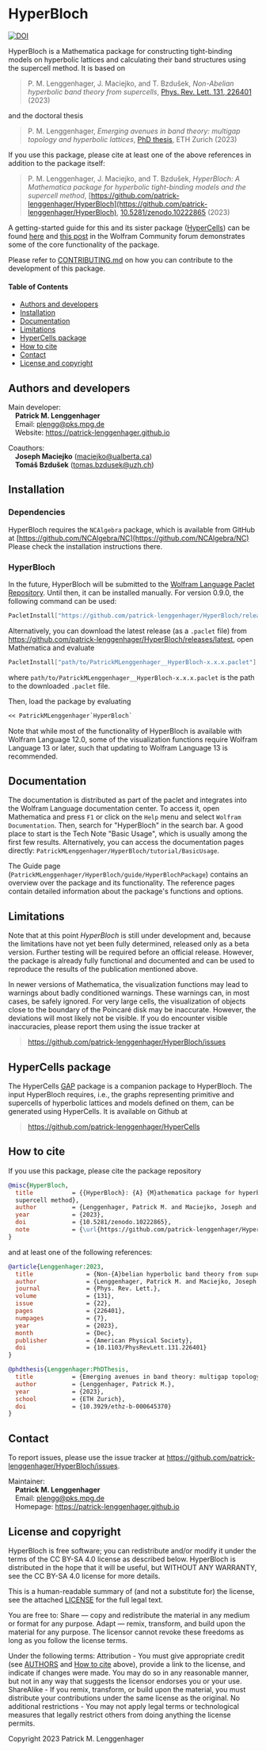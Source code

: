# HyperBloch

[![DOI](https://zenodo.org/badge/DOI/10.5281/zenodo.10222866.svg)](https://doi.org/10.5281/zenodo.10222866)

HyperBloch is a Mathematica package for constructing tight-binding models on
hyperbolic lattices and calculating their band structures using the supercell
method. It is based on
> P. M. Lenggenhager, J. Maciejko, and T. Bzdušek,
  *Non-Abelian hyperbolic band theory from supercells*,
  [Phys. Rev. Lett. 131, 226401](https://doi.org/10.1103/PhysRevLett.131.226401) (2023)
  
and the doctoral thesis

> P. M. Lenggenhager,
  *Emerging avenues in band theory: multigap topology and hyperbolic lattices*,
  [PhD thesis](https://doi.org/10.3929/ethz-b-000645370), ETH Zurich (2023)

If you use this package, please cite at least one of the above references in
addition to the package itself:
> P. M. Lenggenhager, J. Maciejko, and T. Bzdušek,
  *HyperBloch: A Mathematica package for hyperbolic tight-binding models and the
  supercell method*, [https://github.com/patrick-lenggenhager/HyperBloch](https://github.com/patrick-lenggenhager/HyperBloch),
  [10.5281/zenodo.10222865](https://doi.org/10.5281/zenodo.10222865) (2023)


A getting-started guide for this and its sister package
([HyperCells](https://github.com/patrick-lenggenhager/HyperCells)) can be found
[here](https://patrick-lenggenhager.github.io/software/2024/01/10/HyperGuide.html) and
[this post](https://community.wolfram.com/groups/-/m/t/3131734) in the Wolfram
Community forum demonstrates some of the core functionality of the package.


Please refer to [CONTRIBUTING.md](CONTRIBUTING.md) on how you can contribute to
the development of this package.

  #### Table of Contents  
- [Authors and developers](#authors-and-developers)
- [Installation](#installation)
- [Documentation](#documentation)
- [Limitations](#limitations)
- [HyperCells package](#hypercells-package)
- [How to cite](#how-to-cite)
- [Contact](#contact)
- [License and copyright](#license-and-copyright)

## Authors and developers

Main developer:\
&ensp;&ensp;**Patrick M. Lenggenhager**\
&ensp;&ensp;Email: plengg@pks.mpg.de\
&ensp;&ensp;Website: https://patrick-lenggenhager.github.io

Coauthors:\
&ensp;&ensp;**Joseph Maciejko** (maciejko@ualberta.ca)\
&ensp;&ensp;**Tomáš Bzdušek** (tomas.bzdusek@uzh.ch)

## Installation

### Dependencies

HyperBloch requires the `NCAlgebra` package, which is available from GitHub at
[https://github.com/NCAlgebra/NC](https://github.com/NCAlgebra/NC)
Please check the installation instructions there.

### HyperBloch

In the future, HyperBloch will be submitted to the
[Wolfram Language Paclet Repository](https://resources.wolframcloud.com/PacletRepository/).
Until then, it can be installed manually. For version 0.9.0, the following command
can be used:
```Mathematica
PacletInstall["https://github.com/patrick-lenggenhager/HyperBloch/releases/download/v0.9.0/PatrickMLenggenhager__HyperBloch-0.9.0.paclet"]
```

Alternatively, you can download the latest release (as a `.paclet` file) from
https://github.com/patrick-lenggenhager/HyperBloch/releases/latest,
open Mathematica and evaluate
```Mathematica
PacletInstall["path/to/PatrickMLenggenhager__HyperBloch-x.x.x.paclet"]
```
where `path/to/PatrickMLenggenhager__HyperBloch-x.x.x.paclet` is the path to the
downloaded `.paclet` file.

Then, load the package by evaluating
```Mathematica
<< PatrickMLenggenhager`HyperBloch`
```

Note that while most of the functionality of HyperBloch is available with Wolfram
Language 12.0, some of the visualization functions require Wolfram Language 13 or
later, such that updating to Wolfram Language 13 is recommended.

## Documentation

The documentation is distributed as part of the paclet and integrates into the
Wolfram Language documentation center. To access it, open Mathematica and press
`F1` or click on the `Help` menu and select `Wolfram Documentation`. Then, search
for "HyperBloch" in the search bar.
A good place to start is the Tech Note "Basic Usage", which is usually among the
first few results. Alternatively, you can access the documentation pages directly:
`PatrickMLenggenhager/HyperBloch/tutorial/BasicUsage`.

The Guide page (`PatrickMLenggenhager/HyperBloch/guide/HyperBlochPackage`) contains
an overview over the package and its functionality. The reference pages
contain detailed information about the package's functions and options.


## Limitations
Note that at this point *HyperBloch* is still under development and, because the
limitations have not yet been fully determined, released only as a beta version.
Further testing will be required before an official release. However, the package
is already fully functional and documented and can be used to reproduce the results
of the publication mentioned above.

In newer versions of Mathematica, the visualization functions may lead to warnings
about badly conditioned warnings. These warnings can, in most cases, be safely
ignored. For very large cells, the visualization of objects close to the boundary of
the Poincaré disk may be inaccurate. However, the deviations will most likely not
be visible. If you do encounter visible inaccuracies, please report them using the
issue tracker at
> https://github.com/patrick-lenggenhager/HyperBloch/issues

## HyperCells package

The HyperCells [GAP](https://www.gap-system.org/) package is a companion package to
HyperBloch. The input HyperBloch requires, i.e., the graphs representing primitive
and supercells of hyperbolic lattices and models defined on them, can be generated
using HyperCells. It is available on Github at
> https://github.com/patrick-lenggenhager/HyperCells


## How to cite

If you use this package, please cite the package repository
```BibTeX
@misc{HyperBloch,
  title           = {{HyperBloch}: {A} {M}athematica package for hyperbolic tight-binding models and the
  supercell method},
  author          = {Lenggenhager, Patrick M. and Maciejko, Joseph and Bzdu\v{s}ek, Tom\'{a}\v{s}},
  year            = {2023},
  doi             = {10.5281/zenodo.10222865},
  note            = {\url{https://github.com/patrick-lenggenhager/HyperBloch}}
}
```
and at least one of the following references:
```BibTeX
@article{Lenggenhager:2023,
  title               = {Non-{A}belian hyperbolic band theory from supercells}, 
  author              = {Lenggenhager, Patrick M. and Maciejko, Joseph and Bzdu\v{s}ek, Tom\'{a}\v{s}},
  journal             = {Phys. Rev. Lett.},
  volume              = {131},
  issue               = {22},
  pages               = {226401},
  numpages            = {7},
  year                = {2023},
  month               = {Dec},
  publisher           = {American Physical Society},
  doi                 = {10.1103/PhysRevLett.131.226401}
}

@phdthesis{Lenggenhager:PhDThesis,
  title           = {Emerging avenues in band theory: multigap topology and hyperbolic lattices},
  author          = {Lenggenhager, Patrick M.}, 
  year            = {2023},
  school          = {ETH Zurich},
  doi             = {10.3929/ethz-b-000645370}
}
```

## Contact

To report issues, please use the issue tracker at
https://github.com/patrick-lenggenhager/HyperBloch/issues.

Maintainer:\
&ensp;&ensp;**Patrick M. Lenggenhager**\
&ensp;&ensp;Email: plengg@pks.mpg.de\
&ensp;&ensp;Homepage: https://patrick-lenggenhager.github.io

## License and copyright

HyperBloch is free software; you can redistribute and/or modify it under the
terms of the CC BY-SA 4.0 license as described below. HyperBloch is distributed
in the hope that it will be useful, but WITHOUT ANY WARRANTY, see the CC BY-SA
4.0 license for more details.

This is a human-readable summary of (and not a substitute for) the license, see
the attached [LICENSE](LICENSE.txt) for the full legal text.

You are free to:
  Share — copy and redistribute the material in any medium or format for any purpose.
  Adapt — remix, transform, and build upon the material for any purpose.
  The licensor cannot revoke these freedoms as long as you follow the license terms.

Under the following terms:
  Attribution - You must give appropriate credit (see [AUTHORS](AUTHORS.md) and
    [How to cite](#how-to-cite) above), provide a link to the license, and
    indicate if changes were made. You may do so in any reasonable manner, but
    not in any way that suggests the licensor endorses you or your use.
  ShareAlike - If you remix, transform, or build upon the material, you must
    distribute your contributions under the same license as the original.
  No additional restrictions - You may not apply legal terms or technological
    measures that legally restrict others from doing anything the license permits.

Copyright 2023 Patrick M. Lenggenhager